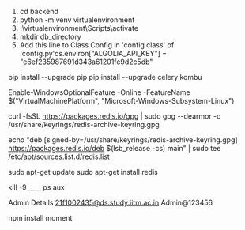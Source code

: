 1. cd backend
2. python -m venv virtualenvironment 
3. .\virtualenvironment\Scripts\activate
4. mkdir db_directory
5. Add this line to Class Config in 'config class' of 'config.py'os.environ["ALGOLIA_API_KEY"] = "e6ef235987691d343a61201fe9d2c5db"

pip install --upgrade pip
pip install --upgrade celery kombu

Enable-WindowsOptionalFeature -Online -FeatureName $("VirtualMachinePlatform", "Microsoft-Windows-Subsystem-Linux")

curl -fsSL https://packages.redis.io/gpg | sudo gpg --dearmor -o /usr/share/keyrings/redis-archive-keyring.gpg

echo "deb [signed-by=/usr/share/keyrings/redis-archive-keyring.gpg] https://packages.redis.io/deb $(lsb_release -cs) main" | sudo tee /etc/apt/sources.list.d/redis.list

sudo apt-get update
sudo apt-get install redis

kill -9 ____
ps aux


Admin Details
21f1002435@ds.study.iitm.ac.in
Admin@123456

npm install moment
